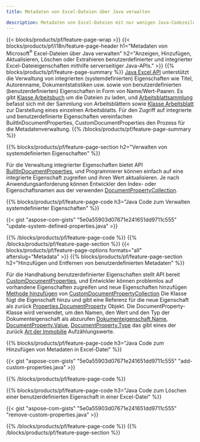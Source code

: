 ```yaml
---
title: Metadaten von Excel-Dateien über Java verwalten

description: Metadaten von Excel-Dateien mit nur wenigen Java-Codezeilen anzeigen, hinzufügen, bearbeiten, entfernen oder extrahieren
---
```

{{< blocks/products/pf/feature-page-wrap >}}
{{< blocks/products/pf/i18n/feature-page-header h1="Metadaten von Microsoft<sup>&reg;</sup> Excel-Dateien über Java verwalten" h2="Anzeigen, Hinzufügen, Aktualisieren, Löschen oder Extrahieren benutzerdefinierter und integrierter Excel-Dateieigenschaften mithilfe serverseitiger Java-APIs." >}}
{{% blocks/products/pf/feature-page-summary %}}
[Java Excel API](/cells/java/) unterstützt die Verwaltung von integrierten (systemdefinierten) Eigenschaften wie Titel, Autorenname, Dokumentstatistiken usw. sowie von benutzerdefinierten (benutzerdefinierten) Eigenschaften in Form von Name/Wert-Paaren. Es gibt [Klasse Arbeitsbuch](https://reference.aspose.com/cells/java/com.aspose.cells/Workbook) um die Dateien zu laden, und [Arbeitsblattsammlung](https://reference.aspose.com/cells/java/com.aspose.cells/WorksheetCollection) befasst sich mit der Sammlung von Arbeitsblättern sowie [Klasse Arbeitsblatt](https://reference.aspose.com/cells/java/com.aspose.cells/Worksheet) zur Darstellung eines einzelnen Arbeitsblatts. Für den Zugriff auf integrierte und benutzerdefinierte Eigenschaften vereinfachen BuiltInDocumentProperties, CustomDocumentProperties den Prozess für die Metadatenverwaltung. 
{{% /blocks/products/pf/feature-page-summary %}}

{{% blocks/products/pf/feature-page-section h2="Verwalten von systemdefinierten Eigenschaften" %}}

Für die Verwaltung integrierter Eigenschaften bietet API [BuiltInDocumentProperties](https://reference.aspose.com/cells/java/com.aspose.cells/worksheetcollection#BuiltInDocumentProperties), und Programmierer können einfach auf eine integrierte Eigenschaft zugreifen und ihren Wert aktualisieren. Je nach Anwendungsanforderung können Entwickler den Index- oder Eigenschaftsnamen aus der verwenden [DocumentPropertyCollection](https://reference.aspose.com/cells/java/com.aspose.cells/DocumentPropertyCollection). 

{{% blocks/products/pf/feature-page-code h3="Java Code zum Verwalten systemdefinierter Eigenschaften" %}}

{{< gist "aspose-com-gists" "5e0a55903d07671e241651dd9711c555" "update-system-defined-properties.java" >}}

{{% /blocks/products/pf/feature-page-code %}}
{{% /blocks/products/pf/feature-page-section %}}
{{< blocks/products/pf/feature-page-options formats="all" afterslug="Metadata" >}}
{{% blocks/products/pf/feature-page-section h2="Hinzufügen und Entfernen von benutzerdefinierten Metadaten" %}}

Für die Handhabung benutzerdefinierter Eigenschaften stellt API bereit [CustomDocumentProperties](https://reference.aspose.com/cells/java/com.aspose.cells/worksheetcollection#CustomDocumentProperties), und Entwickler können problemlos auf vorhandene Eigenschaften zugreifen und neue Eigenschaften hinzufügen [Methode hinzufügen](https://reference.aspose.com/cells/java/com.aspose.cells/customdocumentpropertycollection#add(java.lang.String,%20boolean)) von [CustomDocumentPropertyCollection](https://reference.aspose.com/cells/java/com.aspose.cells/CustomDocumentPropertyCollection) Die Klasse fügt die Eigenschaft hinzu und gibt eine Referenz für die neue Eigenschaft als zurück [Properties.DocumentProperty](https://reference.aspose.com/cells/java/com.aspose.cells/DocumentProperty) Objekt. Die DocumentProperty-Klasse wird verwendet, um den Namen, den Wert und den Typ der Dokumenteigenschaft als abzurufen [Dokumenteigenschaft.Name](https://reference.aspose.com/cells/java/com.aspose.cells/documentproperty#Name), [DocumentProperty.Value](https://reference.aspose.com/cells/java/com.aspose.cells/documentproperty#Value),  [DocumentProperty.Type](https://reference.aspose.com/cells/java/com.aspose.cells/documentproperty#Type) das gibt eines der zurück [Art der Immobilie](https://reference.aspose.com/cells/java/com.aspose.cells/PropertyType) Aufzählungswerte. 
 
{{% blocks/products/pf/feature-page-code h3="Java Code zum Hinzufügen von Metadaten in Excel-Datei" %}}

{{< gist "aspose-com-gists" "5e0a55903d07671e241651dd9711c555" "add-custom-properties.java" >}}

{{% /blocks/products/pf/feature-page-code %}}


{{% blocks/products/pf/feature-page-code h3="Java Code zum Löschen einer benutzerdefinierten Eigenschaft in einer Excel-Datei" %}}

{{< gist "aspose-com-gists" "5e0a55903d07671e241651dd9711c555" "remove-custom-properties.java" >}}

{{% /blocks/products/pf/feature-page-code %}}
{{% /blocks/products/pf/feature-page-section %}}
